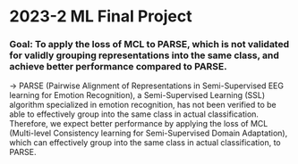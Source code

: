 # 2023-2 ML Final Project
### Goal: To apply the loss of MCL to PARSE, which is not validated for validly grouping representations into the same class, and achieve better performance compared to PARSE.

→ PARSE (Pairwise Alignment of Representations in Semi-Supervised EEG learning for Emotion Recognition), a Semi-Supervised Learning (SSL) algorithm specialized in emotion recognition, has not been verified to be able to effectively group into the same class in actual classification. Therefore, we expect better performance by applying the loss of MCL (Multi-level Consistency learning for Semi-Supervised Domain Adaptation), which can effectively group into the same class in actual classification, to PARSE.
